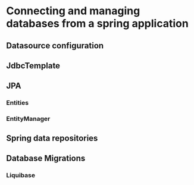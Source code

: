 # Connecting and managing databases from a spring application

## Datasource configuration

## JdbcTemplate

## JPA

### Entities

### EntityManager

## Spring data repositories

## Database Migrations

### Liquibase
